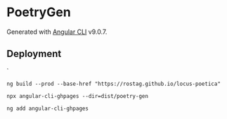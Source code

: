 # PoetryGen

Generated with [Angular CLI](https://github.com/angular/angular-cli) v9.0.7.

## Deployment

`

`ng build --prod --base-href "https://rostag.github.io/locus-poetica"`

`npx angular-cli-ghpages --dir=dist/poetry-gen`

`ng add angular-cli-ghpages`